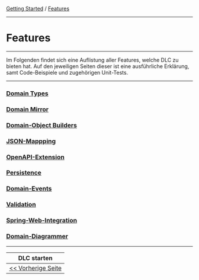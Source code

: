 <a href="../getting_started.md">Getting Started</a> / <a href="./features.md">Features</a>

<hr/>

# Features

<hr/>

Im Folgenden findet sich eine Auflistung aller Features, welche DLC zu bieten hat.
Auf den jeweiligen Seiten dieser ist eine ausführliche Erklärung,
samt Code-Beispiele und zugehörigen Unit-Tests.

<hr/>

### <a href="./features/domain_types.md">Domain Types</a>
### <a href="./features/domain_mirror.md">Domain Mirror</a>
### <a href="./features/domainobject_builders.md">Domain-Object Builders</a>
### <a href="./features/json_mapping.md">JSON-Mappping</a>
### <a href="./features/open_api_extension.md">OpenAPI-Extension</a>
### <a href="./features/persistence.md">Persistence</a>
### <a href="./features/domain_events.md">Domain-Events</a>
### <a href="./features/validation.md">Validation</a>
### <a href="./features/spring_web_integration.md">Spring-Web-Integration</a>
### <a href="./features/domain_diagrammer.md">Domain-Diagrammer</a>

<hr/>

|              **DLC starten**               |
|:------------------------------------------:|
| [<< Vorherige Seite](./run_application.md) |